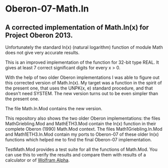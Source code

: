 # Oberon-07-Math.ln
## A corrected implementation of Math.ln(x) for Project Oberon 2013.

Unfortunately the standard ln(x) (natural logarithm) function of module Math does not give very accurate results.

This is an improved implementation of the function for 32-bit type REAL. It gives at least 7 correct significant digits for every x > 0.

With the help of two older Oberon implementations I was able to figure out this corrected version of Math.ln(x). My target was a function in the spirit of the present one, that uses the UNPK(x, e) standard procedure, and that doesn't need SYSTEM. The new version turns out to be even simpler than the present one.

The file Math.ln.Mod contains the new version. 

This repository also shows the two older Oberon implementations: the files MathGriebling.Mod and MathETH3.Mod contain the ln(x) function in their complete Oberon (1990) Math.Mod context. The files Math1Griebling.ln.Mod and Math1ETH3.ln.Mod contain my ports to Oberon-07 of these older ln(x) functions which helped me to find the final Oberon-07 implementation.

TestMath.Mod provides a test suite for all the functions of Math.Mod. You can use this to verify the results and compare them with results of a calculator or of [Wolfram Alpha](https://www.wolframalpha.com).
